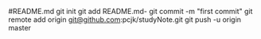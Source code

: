 #README.md
	git init
	git add README.md-
	git commit -m "first commit"
	git remote add origin git@github.com:pcjk/studyNote.git
	git push -u origin master
